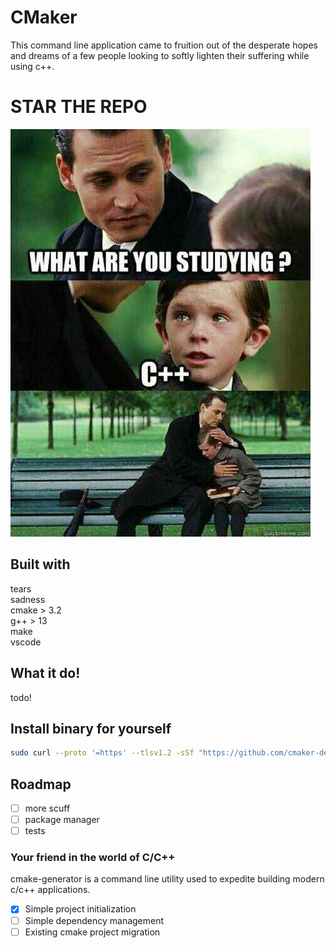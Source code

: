 # CMaker
This command line application came to fruition out of the desperate hopes and dreams of a few people looking to softly lighten their suffering while using c++. 


# STAR THE REPO

![](./source/images/average_cpp_learner.png)


## Built with
tears\
sadness\
cmake > 3.2 \
g++ > 13 \
make \
vscode

## What it do!
todo!

## Install binary for yourself
```bash
sudo curl --proto '=https' --tlsv1.2 -sSf "https://github.com/cmaker-dev/cmaker/releases/download/nightly-53/cmaker-53" -o /usr/bin/cmaker
```

## Roadmap
- [ ] more scuff
- [ ] package manager
- [ ] tests

### Your friend in the world of C/C++
cmake-generator is a command line utility used to expedite building modern c/c++ applications.

- [x] Simple project initialization
- [ ] Simple dependency management
- [ ] Existing cmake project migration
